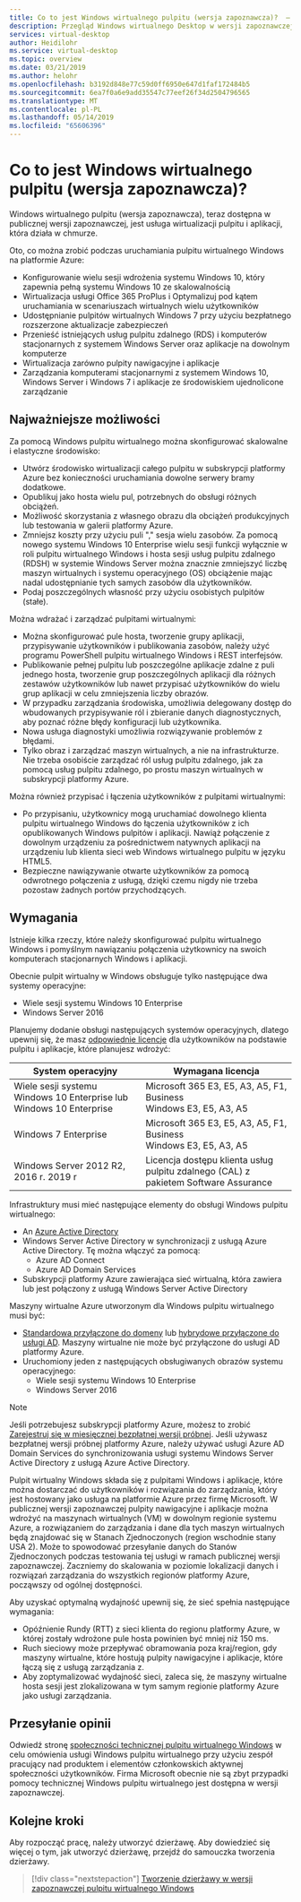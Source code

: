 ```yaml
---
title: Co to jest Windows wirtualnego pulpitu (wersja zapoznawcza)?  — Azure
description: Przegląd Windows wirtualnego Desktop w wersji zapoznawczej.
services: virtual-desktop
author: Heidilohr
ms.service: virtual-desktop
ms.topic: overview
ms.date: 03/21/2019
ms.author: helohr
ms.openlocfilehash: b3192d848e77c59d0ff6950e647d1faf172484b5
ms.sourcegitcommit: 6ea7f0a6e9add35547c77eef26f34d2504796565
ms.translationtype: MT
ms.contentlocale: pl-PL
ms.lasthandoff: 05/14/2019
ms.locfileid: "65606396"
---
```

# <a name="what-is-windows-virtual-desktop-preview"></a>Co to jest Windows wirtualnego pulpitu (wersja zapoznawcza)? 

Windows wirtualnego pulpitu (wersja zapoznawcza), teraz dostępna w publicznej wersji zapoznawczej, jest usługa wirtualizacji pulpitu i aplikacji, która działa w chmurze.

Oto, co można zrobić podczas uruchamiania pulpitu wirtualnego Windows na platformie Azure:

* Konfigurowanie wielu sesji wdrożenia systemu Windows 10, który zapewnia pełną systemu Windows 10 ze skalowalnością
* Wirtualizacja usługi Office 365 ProPlus i Optymalizuj pod kątem uruchamiania w scenariuszach wirtualnych wielu użytkowników
* Udostępnianie pulpitów wirtualnych Windows 7 przy użyciu bezpłatnego rozszerzone aktualizacje zabezpieczeń
* Przenieść istniejących usług pulpitu zdalnego (RDS) i komputerów stacjonarnych z systemem Windows Server oraz aplikacje na dowolnym komputerze
* Wirtualizacja zarówno pulpity nawigacyjne i aplikacje
* Zarządzania komputerami stacjonarnymi z systemem Windows 10, Windows Server i Windows 7 i aplikacje ze środowiskiem ujednolicone zarządzanie

## <a name="key-capabilities"></a>Najważniejsze możliwości

Za pomocą Windows pulpitu wirtualnego można skonfigurować skalowalne i elastyczne środowisko:

* Utwórz środowisko wirtualizacji całego pulpitu w subskrypcji platformy Azure bez konieczności uruchamiania dowolne serwery bramy dodatkowe.
* Opublikuj jako hosta wielu pul, potrzebnych do obsługi różnych obciążeń.
* Możliwość skorzystania z własnego obrazu dla obciążeń produkcyjnych lub testowania w galerii platformy Azure.
* Zmniejsz koszty przy użyciu puli "," sesja wielu zasobów. Za pomocą nowego systemu Windows 10 Enterprise wielu sesji funkcji wyłącznie w roli pulpitu wirtualnego Windows i hosta sesji usług pulpitu zdalnego (RDSH) w systemie Windows Server można znacznie zmniejszyć liczbę maszyn wirtualnych i systemu operacyjnego (OS) obciążenie mając nadal udostępnianie tych samych zasobów dla użytkowników.
* Podaj poszczególnych własność przy użyciu osobistych pulpitów (stałe).

Można wdrażać i zarządzać pulpitami wirtualnymi:

* Można skonfigurować pule hosta, tworzenie grupy aplikacji, przypisywanie użytkowników i publikowania zasobów, należy użyć programu PowerShell pulpitu wirtualnego Windows i REST interfejsów.
* Publikowanie pełnej pulpitu lub poszczególne aplikacje zdalne z puli jednego hosta, tworzenie grup poszczególnych aplikacji dla różnych zestawów użytkowników lub nawet przypisać użytkowników do wielu grup aplikacji w celu zmniejszenia liczby obrazów.
* W przypadku zarządzania środowiska, umożliwia delegowany dostęp do wbudowanych przypisywanie ról i zbieranie danych diagnostycznych, aby poznać różne błędy konfiguracji lub użytkownika.
* Nowa usługa diagnostyki umożliwia rozwiązywanie problemów z błędami.
* Tylko obraz i zarządzać maszyn wirtualnych, a nie na infrastrukturze. Nie trzeba osobiście zarządzać ról usług pulpitu zdalnego, jak za pomocą usług pulpitu zdalnego, po prostu maszyn wirtualnych w subskrypcji platformy Azure.

Można również przypisać i łączenia użytkowników z pulpitami wirtualnymi:

* Po przypisaniu, użytkownicy mogą uruchamiać dowolnego klienta pulpitu wirtualnego Windows do łączenia użytkowników z ich opublikowanych Windows pulpitów i aplikacji. Nawiąż połączenie z dowolnym urządzeniu za pośrednictwem natywnych aplikacji na urządzeniu lub klienta sieci web Windows wirtualnego pulpitu w języku HTML5.
* Bezpieczne nawiązywanie otwarte użytkowników za pomocą odwrotnego połączenia z usługą, dzięki czemu nigdy nie trzeba pozostaw żadnych portów przychodzących.

## <a name="requirements"></a>Wymagania

Istnieje kilka rzeczy, które należy skonfigurować pulpitu wirtualnego Windows i pomyślnym nawiązaniu połączenia użytkownicy na swoich komputerach stacjonarnych Windows i aplikacji.

Obecnie pulpit wirtualny w Windows obsługuje tylko następujące dwa systemy operacyjne:

* Wiele sesji systemu Windows 10 Enterprise
* Windows Server 2016

Planujemy dodanie obsługi następujących systemów operacyjnych, dlatego upewnij się, że masz [odpowiednie licencje](https://azure.microsoft.com/pricing/details/virtual-desktop/) dla użytkowników na podstawie pulpitu i aplikacje, które planujesz wdrożyć:

|System operacyjny|Wymagana licencja|
|---|---|
|Wiele sesji systemu Windows 10 Enterprise lub Windows 10 Enterprise|Microsoft 365 E3, E5, A3, A5, F1, Business<br>Windows E3, E5, A3, A5|
|Windows 7 Enterprise |Microsoft 365 E3, E5, A3, A5, F1, Business<br>Windows E3, E5, A3, A5|
|Windows Server 2012 R2, 2016 r. 2019 r|Licencja dostępu klienta usług pulpitu zdalnego (CAL) z pakietem Software Assurance|

Infrastruktury musi mieć następujące elementy do obsługi Windows pulpitu wirtualnego:

* An [Azure Active Directory](https://docs.microsoft.com/azure/active-directory/)
* Windows Server Active Directory w synchronizacji z usługą Azure Active Directory. Tę można włączyć za pomocą:
  * Azure AD Connect
  * Azure AD Domain Services
* Subskrypcji platformy Azure zawierająca sieć wirtualną, która zawiera lub jest połączony z usługą Windows Server Active Directory
  
Maszyny wirtualne Azure utworzonym dla Windows pulpitu wirtualnego musi być:

* [Standardowa przyłączone do domeny](https://docs.microsoft.com/azure/active-directory-domain-services/active-directory-ds-comparison) lub [hybrydowe przyłączone do usługi AD](https://docs.microsoft.com/azure/active-directory/devices/hybrid-azuread-join-plan). Maszyny wirtualne nie może być przyłączone do usługi AD platformy Azure.
* Uruchomiony jeden z następujących obsługiwanych obrazów systemu operacyjnego:
  * Wiele sesji systemu Windows 10 Enterprise
  * Windows Server 2016

>[!NOTE]
>Jeśli potrzebujesz subskrypcji platformy Azure, możesz to zrobić [Zarejestruj się w miesięcznej bezpłatnej wersji próbnej](https://azure.microsoft.com/free/). Jeśli używasz bezpłatnej wersji próbnej platformy Azure, należy używać usługi Azure AD Domain Services do synchronizowania usługi systemu Windows Server Active Directory z usługą Azure Active Directory.

Pulpit wirtualny Windows składa się z pulpitami Windows i aplikacje, które można dostarczać do użytkowników i rozwiązania do zarządzania, który jest hostowany jako usługa na platformie Azure przez firmę Microsoft. W publicznej wersji zapoznawczej pulpity nawigacyjne i aplikacje można wdrożyć na maszynach wirtualnych (VM) w dowolnym regionie systemu Azure, a rozwiązaniem do zarządzania i dane dla tych maszyn wirtualnych będą znajdować się w Stanach Zjednoczonych (region wschodnie stany USA 2). Może to spowodować przesyłanie danych do Stanów Zjednoczonych podczas testowania tej usługi w ramach publicznej wersji zapoznawczej. Zaczniemy do skalowania w poziomie lokalizacji danych i rozwiązań zarządzania do wszystkich regionów platformy Azure, począwszy od ogólnej dostępności.

Aby uzyskać optymalną wydajność upewnij się, że sieć spełnia następujące wymagania:

* Opóźnienie Rundy (RTT) z sieci klienta do regionu platformy Azure, w której zostały wdrożone pule hosta powinien być mniej niż 150 ms.
* Ruch sieciowy może przepływać obramowania poza kraj/region, gdy maszyny wirtualne, które hostują pulpity nawigacyjne i aplikacje, które łączą się z usługą zarządzania z.
* Aby zoptymalizować wydajność sieci, zaleca się, że maszyny wirtualne hosta sesji jest zlokalizowana w tym samym regionie platformy Azure jako usługi zarządzania.

## <a name="provide-feedback"></a>Przesyłanie opinii

Odwiedź stronę [społeczności technicznej pulpitu wirtualnego Windows](https://techcommunity.microsoft.com/t5/Windows-Virtual-Desktop/bd-p/WindowsVirtualDesktop) w celu omówienia usługi Windows pulpitu wirtualnego przy użyciu zespół pracujący nad produktem i elementów członkowskich aktywnej społeczności użytkowników. Firma Microsoft obecnie nie są zbyt przypadki pomocy technicznej Windows pulpitu wirtualnego jest dostępna w wersji zapoznawczej.

## <a name="next-steps"></a>Kolejne kroki

Aby rozpocząć pracę, należy utworzyć dzierżawę. Aby dowiedzieć się więcej o tym, jak utworzyć dzierżawę, przejdź do samouczka tworzenia dzierżawy.

> [!div class="nextstepaction"]
> [Tworzenie dzierżawy w wersji zapoznawczej pulpitu wirtualnego Windows](tenant-setup-azure-active-directory.md)
